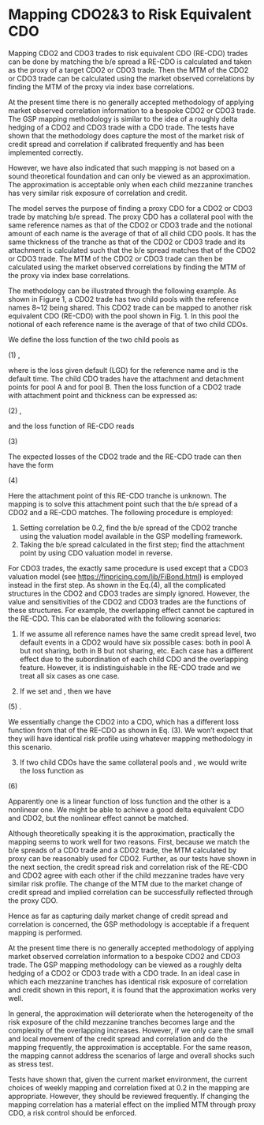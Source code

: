 # Mapping CDO2&3 to Risk Equivalent CDO


Mapping CDO2 and CDO3 trades to risk equivalent CDO (RE-CDO) trades can be done by matching the b/e spread a RE-CDO is calculated and taken as the proxy of a target CDO2 or CDO3 trade.  Then the MTM of the CDO2 or CDO3 trade can be calculated using the market observed correlations by finding the MTM of the proxy via index base correlations.

At the present time there is no generally accepted methodology of applying market observed correlation information to a bespoke CDO2 or CDO3 trade. The GSP mapping methodology is similar to the idea of a roughly delta hedging of a CDO2 and CDO3 trade with a CDO trade. The tests have shown that the methodology does capture the most of the market risk of credit spread and correlation if calibrated frequently and has been implemented correctly.

However, we have also indicated that such mapping is not based on a sound theoretical foundation and can only be viewed as an approximation. The approximation is acceptable only when each child mezzanine tranches has very similar risk exposure of correlation and credit. 

The model serves the purpose of finding a proxy CDO for a CDO2 or CDO3 trade by matching b/e spread. The proxy CDO has a collateral pool with the same reference names as that of the CDO2 or CDO3 trade and the notional amount of each name is the average of that of all child CDO pools. It has the same thickness of the tranche as that of the CDO2 or CDO3 trade and its attachment is calculated such that the b/e spread matches that of the CDO2 or CDO3 trade. The MTM of the CDO2 or CDO3 trade can then be calculated using the market observed correlations by finding the MTM of the proxy via index base correlations.

The methodology can be illustrated through the following example. As shown in Figure 1, a CDO2 trade has two child pools with the reference names 8~12 being shared. This CDO2 trade can be mapped to another risk equivalent CDO (RE-CDO) with the pool shown in Fig. 1. In this pool the notional of each reference name is the average of that of two child CDOs.  

 

We define the loss function of the two child pools as

(1) 	 ,

 where    is the loss given default (LGD) for the  reference name and  is the default time. The child CDO trades have the attachment and detachment points   for pool A and   for pool B. Then the loss function of a CDO2 trade with attachment point  and thickness   can be expressed as:

(2)	 ,

and the loss function of RE-CDO reads

 (3)	 

The expected losses of the CDO2 trade and the RE-CDO trade can then have the form

(4)	 

Here the attachment point of this RE-CDO tranche   is unknown. The mapping is to solve this attachment point such that the b/e spread of a CDO2 and a RE-CDO matches.  The following procedure is employed:

1.	Setting correlation be 0.2, find the b/e spread of the CDO2 tranche using the valuation model available in the GSP modelling framework.
2.	Taking the b/e spread calculated in the first step; find the attachment point by using CDO valuation model in reverse.

For CDO3 trades, the exactly same procedure is used except that a CDO3 valuation model (see https://finpricing.com/lib/FiBond.html) is employed instead in the first step. As shown in the Eq.(4), all the complicated structures in the CDO2 and CDO3 trades are simply ignored. However, the value and sensitivities of the CDO2 and CDO3 trades are the functions of these structures. For example, the overlapping effect cannot be captured in the RE-CDO.  This can be elaborated with the following scenarios:

1.	If we assume all reference names have the same credit spread level, two default events in a CDO2 would have six possible cases: both in pool A but not sharing, both in B but not sharing, etc. Each case has a different effect due to the subordination of each child CDO and the overlapping feature. However, it is indistinguishable in the RE-CDO trade and we treat all six cases as one case. 

2.	If we set   and  , then we have 

(5)	 .

We essentially change the CDO2 into a CDO, which has a different loss function from that of the RE-CDO as shown in Eq. (3). We won’t expect that they will have identical risk profile using whatever mapping methodology in this scenario.

3.	If two child CDOs have the same collateral pools  and  , we would write the loss function as

(6)	 

Apparently one is a linear function of loss function and the other is a nonlinear one. We might be able to achieve a good delta equivalent CDO and CDO2, but the nonlinear effect cannot be matched.

Although theoretically speaking it is the approximation, practically the mapping seems to work well for two reasons. First, because we match the b/e spreads of a CDO trade and a CDO2 trade, the MTM calculated by proxy can be reasonably used for CDO2. Further, as our tests have shown in the next section, the credit spread risk and correlation risk of the RE-CDO and CDO2 agree with each other if the child mezzanine trades have very similar risk profile. The change of the MTM due to the market change of credit spread and implied correlation can be successfully reflected through the proxy CDO.  

Hence as far as capturing daily market change of credit spread and correlation is concerned, the GSP methodology is acceptable if a frequent mapping is performed.

At the present time there is no generally accepted methodology of applying market observed correlation information to a bespoke CDO2 and CDO3 trade. The GSP mapping methodology can be viewed as a roughly delta hedging of a CDO2 or CDO3 trade with a CDO trade. In an ideal case in which each mezzanine tranches has identical risk exposure of correlation and credit shown in this report, it is found that the approximation works very well. 

In general, the approximation will deteriorate when the heterogeneity of the risk exposure of the child mezzanine tranches becomes large and the complexity of the overlapping increases. However, if we only care the small and local movement of the credit spread and correlation and do the mapping frequently, the approximation is acceptable.  For the same reason, the mapping cannot address the scenarios of large and overall shocks such as stress test.

Tests have shown that, given the current market environment, the current choices of weekly mapping and correlation fixed at 0.2 in the mapping are appropriate. However, they should be reviewed frequently. If changing the mapping correlation has a material effect on the implied MTM through proxy CDO, a risk control should be enforced. 


